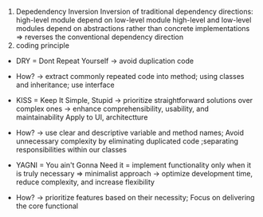 1. Depedendency Inversion
Inversion of traditional dependency directions: high-level module depend on low-level module
high-level and low-level modules depend on abstractions rather than concrete implementations
=>  reverses the conventional dependency direction
2. coding principle
- DRY = Dont Repeat Yourself -> avoid duplication code
+ How? -> extract commonly repeated code into method; using classes and inheritance; use interface
- KISS = Keep It Simple, Stupid -> prioritize straightforward solutions over complex ones
-> enhance comprehensibility, usability, and maintainability
Apply to UI, architectture
+ How? -> use clear and descriptive variable and method names; Avoid unnecessary complexity by eliminating duplicated code
;separating responsibilities within our classes
- YAGNI = You ain't Gonna Need it = implement functionality only when it is truly necessary
	=> minimalist approach -> optimize development time, reduce complexity, and increase
	flexibility
 + How? -> prioritize features based on their necessity; Focus on delivering the core functional